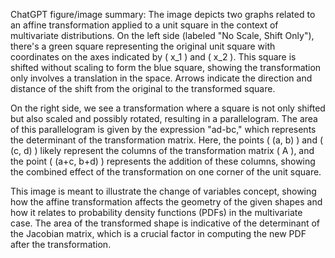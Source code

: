 ChatGPT figure/image summary: The image depicts two graphs related to an affine transformation applied to a unit square in the context of multivariate distributions. On the left side (labeled "No Scale, Shift Only"), there's a green square representing the original unit square with coordinates on the axes indicated by \( x_1 \) and \( x_2 \). This square is shifted without scaling to form the blue square, showing the transformation only involves a translation in the space. Arrows indicate the direction and distance of the shift from the original to the transformed square.

On the right side, we see a transformation where a square is not only shifted but also scaled and possibly rotated, resulting in a parallelogram. The area of this parallelogram is given by the expression "ad-bc," which represents the determinant of the transformation matrix. Here, the points \( (a, b) \) and \( (c, d) \) likely represent the columns of the transformation matrix \( A \), and the point \( (a+c, b+d) \) represents the addition of these columns, showing the combined effect of the transformation on one corner of the unit square.

This image is meant to illustrate the change of variables concept, showing how the affine transformation affects the geometry of the given shapes and how it relates to probability density functions (PDFs) in the multivariate case. The area of the transformed shape is indicative of the determinant of the Jacobian matrix, which is a crucial factor in computing the new PDF after the transformation.